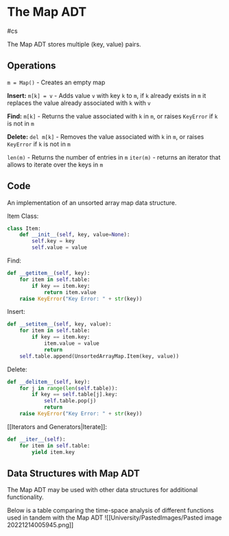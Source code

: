 # The Map ADT
#cs 


The Map ADT stores multiple (key, value) pairs.

## Operations

`m = Map()` - Creates an empty map

**Insert:**
`m[k] = v` - Adds value `v` with key `k` to `m`, if `k` already exists in `m` it replaces the value already associated with `k` with `v`

**Find:**
`m[k]` - Returns the value associated with `k` in `m`, or raises `KeyError` if `k` is not in `m` 

**Delete:**
`del m[k]` - Removes the value associated with `k` in `m`, or raises `KeyError` if `k` is not in `m`

`len(m)` - Returns the number of entries in `m`
`iter(m)` - returns an iterator that allows to iterate over the keys in `m`


## Code

An implementation of an unsorted array map data structure. 

Item Class:

```python
class Item:
    def __init__(self, key, value=None):
        self.key = key
        self.value = value
```

Find:
```python
def __getitem__(self, key):
    for item in self.table:
        if key == item.key:
            return item.value
    raise KeyError("Key Error: " + str(key))
```

Insert:
```python
def __setitem__(self, key, value):
    for item in self.table:
        if key == item.key:
            item.value = value
            return
    self.table.append(UnsortedArrayMap.Item(key, value))
```

Delete:
```python
def __delitem__(self, key):
    for j in range(len(self.table)):
        if key == self.table[j].key:
            self.table.pop(j)
            return
    raise KeyError("Key Error: " + str(key))
```

[[Iterators and Generators|Iterate]]:
```python
def __iter__(self):
    for item in self.table:
        yield item.key
```


## Data Structures with Map ADT

The Map ADT may be used with other data structures for additional functionality. 

Below is a table comparing the time-space analysis of different functions used in tandem with the Map ADT
![[University/PastedImages/Pasted image 20221214005945.png]]